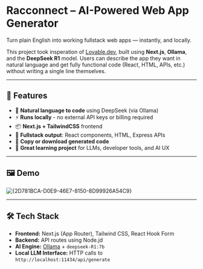 # Racconnect – AI-Powered Web App Generator

Turn plain English into working fullstack web apps — instantly, and locally.

This project took insperation of [Lovable.dev](https://lovable.dev), built using **Next.js**, **Ollama**, and the **DeepSeek R1** model. Users can describe the app they want in natural language and get fully functional code (React, HTML, APIs, etc.) without writing a single line themselves.

---

## 🚀 Features

- 🧠 **Natural language to code** using DeepSeek (via Ollama)
- ⚡ **Runs locally** - no external API keys or billing required
- 📦 **Next.js + TailwindCSS** frontend
- 🧩 **Fullstack output**: React components, HTML, Express APIs
- 💾 **Copy or download generated code**
- 🎯 **Great learning project** for LLMs, developer tools, and AI UX

---

## 🖼️ Demo

![{2D781BCA-D0E9-46E7-8150-8D99926A54C9}](https://github.com/user-attachments/assets/484f46a5-3d78-455d-9579-ccc9af586bae)


---

## 🛠️ Tech Stack

- **Frontend:** Next.js (App Router), Tailwind CSS, React Hook Form
- **Backend:** API routes using Node.jd
- **AI Engine:** [Ollama](https://ollama.com/) + `deepseek-R1:7b`
- **Local LLM Interface:** HTTP calls to `http://localhost:11434/api/generate`
